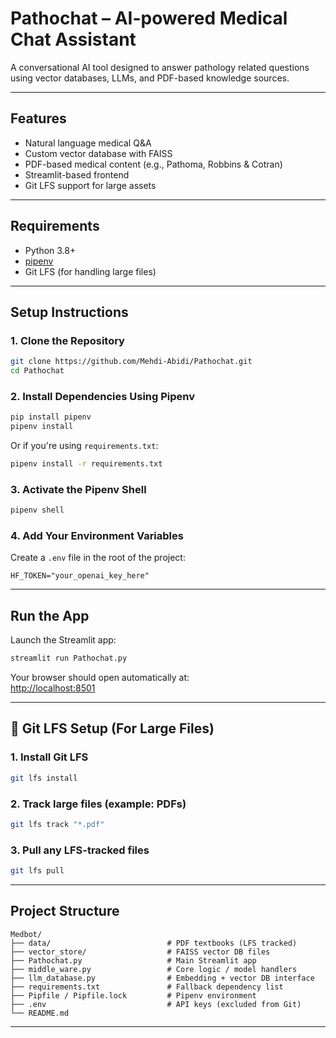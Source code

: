 # Pathochat – AI-powered Medical Chat Assistant

A conversational AI tool designed to answer pathology related questions using vector databases, LLMs, and PDF-based knowledge sources.

---

## Features

- Natural language medical Q&A  
- Custom vector database with FAISS  
- PDF-based medical content (e.g., Pathoma, Robbins & Cotran)  
- Streamlit-based frontend  
- Git LFS support for large assets  

---

## Requirements

- Python 3.8+
- [pipenv](https://pipenv.pypa.io/en/latest/)
- Git LFS (for handling large files)

---

## Setup Instructions

### 1. Clone the Repository

```bash
git clone https://github.com/Mehdi-Abidi/Pathochat.git
cd Pathochat
```

### 2. Install Dependencies Using Pipenv

```bash
pip install pipenv
pipenv install
```

Or if you're using `requirements.txt`:

```bash
pipenv install -r requirements.txt
```

### 3. Activate the Pipenv Shell

```bash
pipenv shell
```

### 4. Add Your Environment Variables

Create a `.env` file in the root of the project:

```env
HF_TOKEN="your_openai_key_here"
```

---

## Run the App

Launch the Streamlit app:

```bash
streamlit run Pathochat.py
```

Your browser should open automatically at:  
[http://localhost:8501](http://localhost:8501)

---

## 📁 Git LFS Setup (For Large Files)

### 1. Install Git LFS

```bash
git lfs install
```

### 2. Track large files (example: PDFs)

```bash
git lfs track "*.pdf"
```

### 3. Pull any LFS-tracked files

```bash
git lfs pull
```

---

##  Project Structure

```
Medbot/
├── data/                          # PDF textbooks (LFS tracked)
├── vector_store/                  # FAISS vector DB files
├── Pathochat.py                   # Main Streamlit app
├── middle_ware.py                 # Core logic / model handlers
├── llm_database.py                # Embedding + vector DB interface
├── requirements.txt               # Fallback dependency list
├── Pipfile / Pipfile.lock         # Pipenv environment
├── .env                           # API keys (excluded from Git)
└── README.md
```

---


